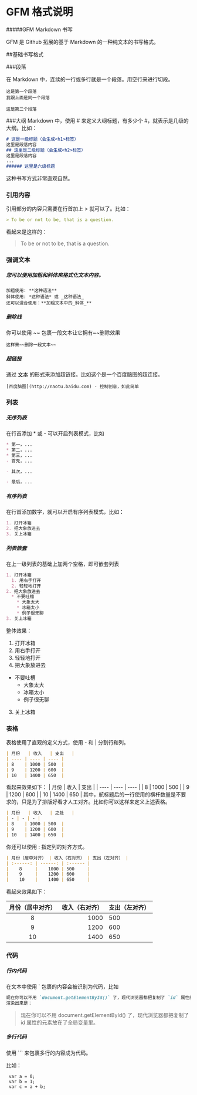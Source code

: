 
# GFM 格式说明

#####GFM Markdown 书写

GFM 是 Github 拓展的基于 Markdown 的一种纯文本的书写格式。

##基础书写格式

###段落

在 Markdown 中，连续的一行或多行就是一个段落。用空行来进行切段。
```
这是第一个段落
我跟上面是同一个段落

这是第二个段落
```
###大纲
Markdown 中，使用 # 来定义大纲标题，有多少个 #，就表示是几级的大纲。比如：
```markdown
# 这是一级标题（会生成<h1>标签）
这里是段落内容
## 这里是二级标题（会生成<h2>标签）
这里是段落内容
...
###### 这里是六级标题
```
这种书写方式非常直观自然。

### 引用内容

引用部分的内容只需要在行首加上 > 就可以了。比如：

```markdown
> To be or not to be, that is a question.
```
看起来是这样的：

> To be or not to be, that is a question.

### 强调文本

##### 您可以使用**加粗**和*斜体*来格式化文本内容。

```
加粗使用: **这种语法**
斜体使用: *这种语法* 或 _这种语法_
还可以混合使用：**加粗文本中的_斜体_**
```

##### 删除线

你可以使用 ~~ 包裹一段文本让它拥有~~删除效果

```
这样来~~删除一段文本~~
```

##### 超链接

通过 [文本](url) 的形式来添加超链接。比如这个是一个百度脑图的超连接。
```
[百度脑图](http://naotu.baidu.com) - 控制创意，如此简单
```

### 列表

##### 无序列表

在行首添加 * 或 - 可以开启列表模式，比如
```markdown
* 第一，...
* 第二，...
* 第三，...
- 首先，...

- 其次，...

- 最后，...
```
##### 有序列表

在行首添加数字，就可以开启有序列表模式，比如：
```markdown
1. 打开冰箱
2. 把大象放进去
3. 关上冰箱
```
##### 列表嵌套

在上一级列表的基础上加两个空格，即可嵌套列表
```markdown
1. 打开冰箱
  1. 用右手打开
  2. 轻轻地打开
2. 把大象放进去
  * 不要吐槽
    * 大象太大
    * 冰箱太小
    * 例子很无聊
3. 关上冰箱
```
整体效果：
1. 打开冰箱
  1. 用右手打开
  2. 轻轻地打开
2. 把大象放进去
  * 不要吐槽
    * 大象太大
    * 冰箱太小
    * 例子很无聊
3. 关上冰箱

### 表格

表格使用了直观的定义方式，使用 - 和 | 分割行和列。
```markdown
| 月份   | 收入   | 支出   |
| ---- | ---- | ---- |
| 8    | 1000 | 500  |
| 9    | 1200 | 600  |
| 10   | 1400 | 650  |
```
看起来效果如下：
| 月份   | 收入   | 支出   |
| ---- | ---- | ---- |
| 8    | 1000 | 500  |
| 9    | 1200 | 600  |
| 10   | 1400 | 650  |
其中，航标题后的一行使用的横杆数量是不要求的，只是为了排版好看才人工对齐。比如你可以这样来定义上述表格。
```markdown
| 月份   | 收入   | 之处   |
| - | - | - |
| 8    | 1000 | 500  |
| 9    | 1200 | 600  |
| 10   | 1400 | 650  |
```

你还可以使用 : 指定列的对齐方式。
```markdown
| 月份（居中对齐） | 收入（右对齐） | 支出（左对齐） |
| :------: | ------: | :------ |
|    8     |    1000 | 500     |
|    9     |    1200 | 600     |
|    10    |    1400 | 650     |
```

看起来效果如下：

| 月份（居中对齐） | 收入（右对齐） | 支出（左对齐） |
| :------: | ------: | :------ |
|    8     |    1000 | 500     |
|    9     |    1200 | 600     |
|    10    |    1400 | 650     |
### 代码

##### 行内代码

在文本中使用 ` 包裹的内容会被识别为代码，比如
```markdown
现在你可以不用 `document.getElementById()` 了，现代浏览器都把复制了 `id` 属性的元素放在了全局变量里。
渲染出来是：
```
>现在你可以不用 document.getElementById() 了，现代浏览器都把复制了 id 属性的元素放在了全局变量里。

##### 多行代码

使用 ``` 来包裹多行的内容成为代码。

比如：

```
 var a = 0;
 var b = 1;
 var c = a + b;
```